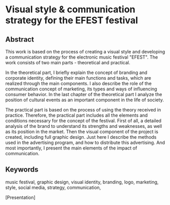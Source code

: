 # Visual style & communication strategy for the EFEST festival 

## Abstract

This work is based on the process of creating a visual style and developing a communication strategy for the electronic music festival "EFEST". The work consists of two main parts - theoretical and practical.

In the theoretical part, I briefly explain the concept of branding and corporate identity, defining their main functions and tasks, which are realized through the main components. I also describe the role of the communication concept of marketing, its types and ways of influencing consumer behavior. In the last chapter of the theoretical part I analyze the position of cultural events as an important component in the life of society.

The practical part is based on the process of using the theory received in practice. Therefore, the practical part includes all the elements and conditions necessary for the concept of the festival.  First of all, a detailed analysis of the brand to understand its strengths and weaknesses, as well as its position in the market. Then the visual component of the project is created, including full graphic design. Just here I describe the methods used in the advertising program, and how to distribute this advertising. And most importantly, I present the main elements of the impact of communication.

## Keywords
music festival, graphic design, visual identity, branding, logo, marketing, style, social media, strategy, communication, 

[Presentation]
